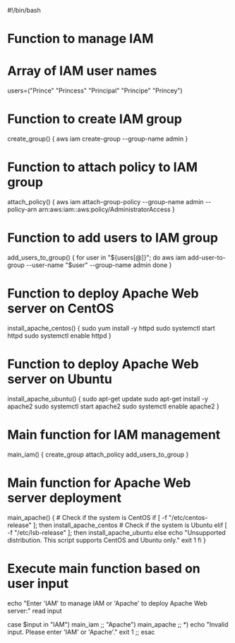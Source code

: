 #!/bin/bash

# Function to manage IAM

# Array of IAM user names
users=("Prince" "Princess" "Principal" "Principe" "Princey")

# Function to create IAM group
create_group() {
    aws iam create-group --group-name admin
}

# Function to attach policy to IAM group
attach_policy() {
    aws iam attach-group-policy --group-name admin --policy-arn arn:aws:iam::aws:policy/AdministratorAccess
}

# Function to add users to IAM group
add_users_to_group() {
    for user in "${users[@]}"; do
        aws iam add-user-to-group --user-name "$user" --group-name admin
    done
}

# Function to deploy Apache Web server on CentOS
install_apache_centos() {
    sudo yum install -y httpd
    sudo systemctl start httpd
    sudo systemctl enable httpd
}

# Function to deploy Apache Web server on Ubuntu
install_apache_ubuntu() {
    sudo apt-get update
    sudo apt-get install -y apache2
    sudo systemctl start apache2
    sudo systemctl enable apache2
}

# Main function for IAM management
main_iam() {
    create_group
    attach_policy
    add_users_to_group
}

# Main function for Apache Web server deployment
main_apache() {
    # Check if the system is CentOS
    if [ -f "/etc/centos-release" ]; then
        install_apache_centos
    # Check if the system is Ubuntu
    elif [ -f "/etc/lsb-release" ]; then
        install_apache_ubuntu
    else
        echo "Unsupported distribution. This script supports CentOS and Ubuntu only."
        exit 1
    fi
}

# Execute main function based on user input
echo "Enter 'IAM' to manage IAM or 'Apache' to deploy Apache Web server:"
read input

case $input in
    "IAM")
        main_iam
        ;;
    "Apache")
        main_apache
        ;;
    *)
        echo "Invalid input. Please enter 'IAM' or 'Apache'."
        exit 1
        ;;
esac
